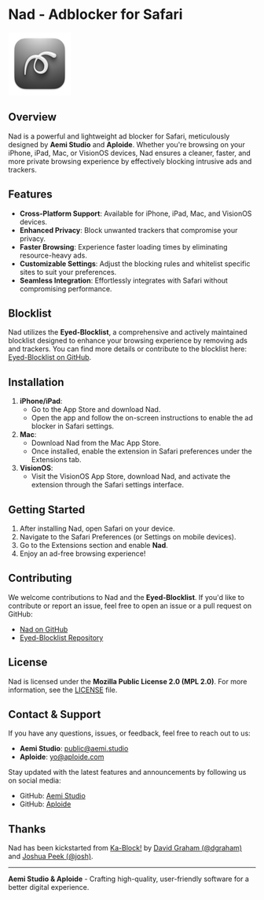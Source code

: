 # Nad - Adblocker for Safari

![Nad Logo](https://raw.githubusercontent.com/Aemi-Studio/Nad/main/App/Assets.xcassets/AppIcon.appiconset/Nad.128.png)

## Overview
Nad is a powerful and lightweight ad blocker for Safari, meticulously designed by **Aemi Studio** and **Aploide**. Whether you're browsing on your iPhone, iPad, Mac, or VisionOS devices, Nad ensures a cleaner, faster, and more private browsing experience by effectively blocking intrusive ads and trackers.

## Features
- **Cross-Platform Support**: Available for iPhone, iPad, Mac, and VisionOS devices.
- **Enhanced Privacy**: Block unwanted trackers that compromise your privacy.
- **Faster Browsing**: Experience faster loading times by eliminating resource-heavy ads.
- **Customizable Settings**: Adjust the blocking rules and whitelist specific sites to suit your preferences.
- **Seamless Integration**: Effortlessly integrates with Safari without compromising performance.

## Blocklist
Nad utilizes the **Eyed-Blocklist**, a comprehensive and actively maintained blocklist designed to enhance your browsing experience by removing ads and trackers. You can find more details or contribute to the blocklist here: [Eyed-Blocklist on GitHub](https://github.com/aploide/eyed-blocklist).

## Installation
1. **iPhone/iPad**: 
   - Go to the App Store and download Nad.
   - Open the app and follow the on-screen instructions to enable the ad blocker in Safari settings.
2. **Mac**:
   - Download Nad from the Mac App Store.
   - Once installed, enable the extension in Safari preferences under the Extensions tab.
3. **VisionOS**:
   - Visit the VisionOS App Store, download Nad, and activate the extension through the Safari settings interface.

## Getting Started
1. After installing Nad, open Safari on your device.
2. Navigate to the Safari Preferences (or Settings on mobile devices).
3. Go to the Extensions section and enable **Nad**.
4. Enjoy an ad-free browsing experience!

## Contributing
We welcome contributions to Nad and the **Eyed-Blocklist**. If you'd like to contribute or report an issue, feel free to open an issue or a pull request on GitHub:
- [Nad on GitHub](https://github.com/Aemi-Studio/Nad)
- [Eyed-Blocklist Repository](https://github.com/aploide/eyed-blocklist)

## License
Nad is licensed under the **Mozilla Public License 2.0 (MPL 2.0)**. For more information, see the [LICENSE](https://github.com/Aemi-Studio/nad/blob/main/LICENSE) file.

## Contact & Support
If you have any questions, issues, or feedback, feel free to reach out to us:
- **Aemi Studio**: [public@aemi.studio](mailto:public@aemi.studio)
- **Aploide**: [yo@aploide.com](mailto:yo@aploide.com)

Stay updated with the latest features and announcements by following us on social media:
- GitHub: [Aemi Studio](https://github.com/Aemi-Studio)
- GitHub: [Aploide](https://github.com/aploide)

## Thanks
Nad has been kickstarted from [Ka-Block!](https://github.com/dgraham/Ka-Block) by [David Graham (@dgraham)](https://github.com/dgraham) and [Joshua Peek (@josh)](https://github.com/josh).

---

**Aemi Studio & Aploide** - Crafting high-quality, user-friendly software for a better digital experience.
